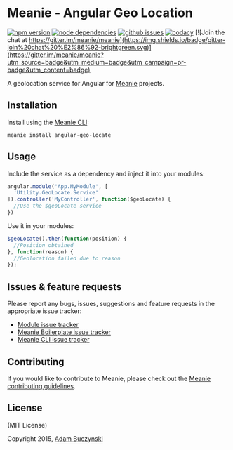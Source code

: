 # Meanie - Angular Geo Location

[![npm version](https://img.shields.io/npm/v/meanie-angular-geo-locate.svg)](https://www.npmjs.com/package/meanie-angular-geo-locate)
[![node dependencies](https://david-dm.org/meanie/angular-geo-locate.svg)](https://david-dm.org/meanie/angular-geo-locate)
[![github issues](https://img.shields.io/github/issues/meanie/angular-geo-locate.svg)](https://github.com/meanie/angular-geo-locate/issues)
[![codacy](https://img.shields.io/codacy/abcdefgh.svg)](https://www.codacy.com/app/meanie/angular-geo-locate)
[![Join the chat at https://gitter.im/meanie/meanie](https://img.shields.io/badge/gitter-join%20chat%20%E2%86%92-brightgreen.svg)](https://gitter.im/meanie/meanie?utm_source=badge&utm_medium=badge&utm_campaign=pr-badge&utm_content=badge)

A geolocation service for Angular for [Meanie](https://github.com/meanie/meanie) projects.

## Installation
Install using the [Meanie CLI](https://www.npmjs.com/package/meanie):
```shell
meanie install angular-geo-locate
```

## Usage
Include the service as a dependency and inject it into your modules:
```js
angular.module('App.MyModule', [
  'Utility.GeoLocate.Service'
]).controller('MyController', function($geoLocate) {
  //Use the $geoLocate service
})
```
Use it in your modules:
```js
$geoLocate().then(function(position) {
  //Position obtained
}, function(reason) {
  //Geolocation failed due to reason
});
```

## Issues & feature requests
Please report any bugs, issues, suggestions and feature requests in the appropriate issue tracker:
* [Module issue tracker](https://github.com/meanie/angular-geo-locate/issues)
* [Meanie Boilerplate issue tracker](https://github.com/meanie/boilerplate/issues)
* [Meanie CLI issue tracker](https://github.com/meanie/meanie/issues)

## Contributing
If you would like to contribute to Meanie, please check out the [Meanie contributing guidelines](https://github.com/meanie/meanie/blob/master/CONTRIBUTING.md).

## License
(MIT License)

Copyright 2015, [Adam Buczynski](http://adambuczynski.com)

